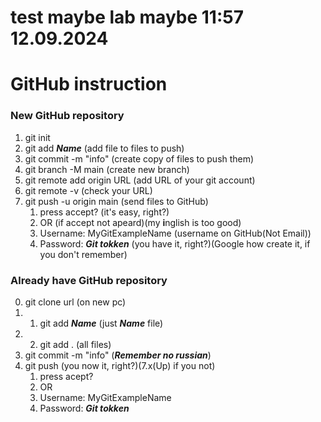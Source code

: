 # test maybe lab maybe 11:57 12.09.2024 
# GitHub instruction


### New GitHub repository
1. git init
2. git add ***Name***                (add file to files to push)
3. git commit -m "info"              (create copy of files to push them)
4. git branch -M main                (create new branch)
5. git remote add origin URL         (add URL of your git account)
6. git remote -v                     (check your URL)
7. git push -u origin main           (send files to GitHub)
    1. press accept?                 (it's easy, right?)
    2. OR                            (if accept not apeard)(my **i**nglish is too good)
    3. Username: MyGitExampleName    (username on GitHub(Not Email))
    4. Password: ***Git tokken***    (you have it, right?)(Google how create it, if you don't remember)


### Already have GitHub repository
0. git clone url                     (on new pc)
1. 1. git add ***Name***             (just ***Name*** file)
1. 2.   git add .                    (all files)
2. git commit -m "info"              (***Remember no russian***)
3. git push                          (you now it, right?)(7.x(Up) if you not)
    1. press acept?
    2. OR
    3. Username: MyGitExampleName
    4. Password: ***Git tokken***

